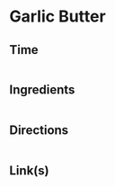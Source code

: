 # Garlic Butter

## Time 
```

```

## Ingredients
```

```


## Directions
```

```


## Link(s)
```

```
